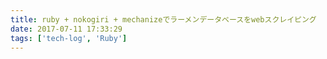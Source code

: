 ```yaml
---
title: ruby + nokogiri + mechanizeでラーメンデータベースをwebスクレイピング
date: 2017-07-11 17:33:29
tags: ['tech-log', 'Ruby']
---
```

